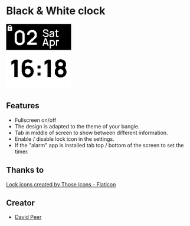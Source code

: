# Black & White clock

![](screenshot.png)

## Features
- Fullscreen on/off
- The design is adapted to the theme of your bangle.
- Tab in middle of screen to show between different information.
- Enable / disable lock icon in the settings.
- If the "alarm" app is installed tab top / bottom of the screen to set the timer.

## Thanks to
<a href="https://www.flaticon.com/free-icons/lock" title="lock icons">Lock icons created by Those Icons - Flaticon</a>

## Creator
- [David Peer](https://github.com/peerdavid)

